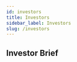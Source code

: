 ```yaml
---
id: investors
title: Investors 
sidebar_label: Investors
slug: /investors
---
```


## Investor Brief
